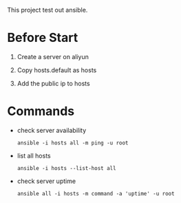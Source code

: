 This project test out ansible.

# Before Start

1. Create a server on aliyun

2. Copy hosts.default as hosts

3. Add the public ip to hosts

# Commands

- check server availability

    `ansible -i hosts all -m ping -u root`

- list all hosts

    `ansible -i hosts --list-host all`

- check server uptime

    `ansible all -i hosts -m command -a 'uptime' -u root`

